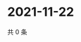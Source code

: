 # 2021-11-22

共 0 条

<!-- BEGIN WEIBO -->
<!-- 最后更新时间 Mon Nov 22 2021 22:13:56 GMT+0800 (China Standard Time) -->

<!-- END WEIBO -->
